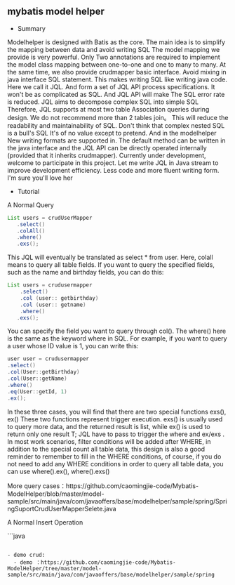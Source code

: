 
## mybatis model helper
- Summary
  <p>
Modelhelper is designed with Batis as the core. The main idea is to simplify the mapping between data and avoid writing SQL The model mapping we provide is very powerful. Only
Two annotations are required to implement the model class mapping between one-to-one and one to many to many. At the same time, we also provide crudmapper basic interface. Avoid mixing in java interface
SQL statement. This makes writing SQL like writing java code. Here we call it JQL. And form a set of JQL API process specifications. It won't be as complicated as SQL. And JQL API will make
The SQL error rate is reduced. JQL aims to decompose complex SQL into simple SQL Therefore, JQL supports at most two table Association queries during design. We do not recommend more than 2 tables
join。 This will reduce the readability and maintainability of SQL. Don't think that complex nested SQL is a bull's SQL It's of no value except to pretend. And in the modelhelper
New writing formats are supported in. The default method can be written in the java interface and the JQL API can be directly operated internally (provided that it inherits crudmapper).
Currently under development, welcome to participate in this project. Let me write JQL in Java stream to improve development efficiency. Less code and more fluent writing form. I'm sure you'll love her 
  <p>
    
- Tutorial 
 <p>
    A Normal Query
 </p>

 ```java
 List users = crudUserMapper 
    .select() 
    .colAll() 
    .where() 
    .exs(); 
 ```
 
  <p>
This JQL will eventually be translated as select * from user. Here, colall means to query all table   fields. If you want to query the specified fields, such as the name and birthday fields, you can do this: 
 </p>
 
 ```java
 List users = crudusermapper
     .select()
     .col (user:: getbirthday)
     .col (user:: getname)
     .where()
    .exs();
 ```
 
 <p>
 You can specify the field you want to query through col(). The where() here is the same as the keyword where in SQL. For example, if you want to query a user whose ID value is 1, you can write this: 
 </p>
 
 ```java
 user user = crudusermapper
 .select() 
 .col(User::getBirthday) 
 .col(User::getName) 
 .where() 
 .eq(User::getId, 1) 
 .ex();
 ```
 <p>In these three cases, you will find that there are two special functions exs(), ex() These two functions represent trigger execution. exs() is usually used to query more data, and the returned result is list, while ex() is used to return only one result T; JQL have to pass to trigger the where and ex/exs . In most work scenarios, filter conditions will be added after WHERE, in addition to the special count all table data, this design is also a good reminder to remember to fill in the WHERE conditions, of course, if you do not need to add any WHERE conditions in order to query all table data, you can use where().ex(), where().exs()
  </p>  
  <p>
    More query cases：https://github.com/caomingjie-code/Mybatis-ModelHelper/blob/master/model-sample/src/main/java/com/javaoffers/base/modelhelper/sample/spring/SpringSuportCrudUserMapperSelete.java
  </p>

<p>
  A Normal Insert Operation
</p> 
```java

````

- demo crud:
  - demo ：https://github.com/caomingjie-code/Mybatis-ModelHelper/tree/master/model-sample/src/main/java/com/javaoffers/base/modelhelper/sample/spring
    
